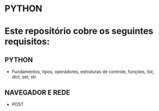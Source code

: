 # PYTHON

# Este repositório cobre os seguintes requisitos:

## PYTHON

-   Fundamentos, tipos, operadores, estruturas de controle, funções, list, dict, set, str

## NAVEGADOR E REDE

-   POST
